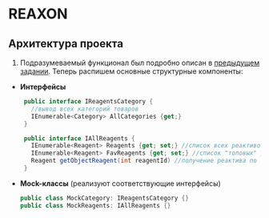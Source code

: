 # REAXON
## Архитектура проекта
1. Подразумеваемый функционал был подробно описан в [предыдущем задании](https://github.com/Anaiya798/CSharp-2/tree/main/hw01/task1). Теперь распишем основные структурные компоненты:
- **Интерфейсы**
   ```C#
    public interface IReagentsCategory {
      //вывод всех категорий товаров
      IEnumerable<Category> AllCategories {get;}
    }
   ```
   ```C#
    public interface IAllReagents {
      IEnumerable<Reagent> Reagents {get; set;} //список всех реактивов
      IEnumerable<Reagent> FavReagents {get; set;} //список "топовых" реактивов, которые загружаются автоматически при переходе на соответсвующую страницу товаров
      Reagent getObjectReagent(int reagentId) //получение реактива по id
    }
   ```
 - **Mock-классы** (реализуют соответствующие интерфейсы)
     ```C#
     public class MockCategory: IReagentsCategory {}
     public class MockReagents: IAllReagents {}
     ```
